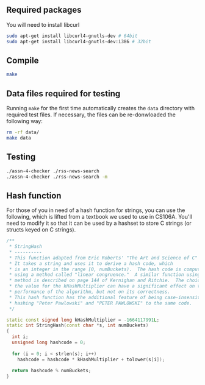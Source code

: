 ## Required packages
You will need to install libcurl
```sh
sudo apt-get install libcurl4-gnutls-dev # 64bit
sudo apt-get install libcurl4-gnutls-dev:i386 # 32bit
```

## Compile
```sh
make
```

## Data files required for testing
Running `make` for the first time automatically creates the `data` directory with required test files.
If necessary, the files can be re-donwloaded the following way:
```sh
rm -rf data/
make data
```

## Testing
```sh
./assn-4-checker ./rss-news-search
./assn-4-checker ./rss-news-search -m
```

## Hash function
For those of you in need of a hash function for strings,
you can use the following, which is lifted from a textbook
we used to use in CS106A.  You'll need to modify it so that
it can be used by a hashset to store C strings (or structs
keyed on C strings).

```cpp
/** 
 * StringHash                     
 * ----------  
 * This function adapted from Eric Roberts' "The Art and Science of C"
 * It takes a string and uses it to derive a hash code, which   
 * is an integer in the range [0, numBuckets).  The hash code is computed  
 * using a method called "linear congruence."  A similar function using this     
 * method is described on page 144 of Kernighan and Ritchie.  The choice of                                                     
 * the value for the kHashMultiplier can have a significant effect on the                            
 * performance of the algorithm, but not on its correctness.                                                    
 * This hash function has the additional feature of being case-insensitive,  
 * hashing "Peter Pawlowski" and "PETER PAWLOWSKI" to the same code.  
 */  

static const signed long kHashMultiplier = -1664117991L;
static int StringHash(const char *s, int numBuckets)  
{            
  int i;
  unsigned long hashcode = 0;
  
  for (i = 0; i < strlen(s); i++)  
    hashcode = hashcode * kHashMultiplier + tolower(s[i]);  
  
  return hashcode % numBuckets;                                
}
```
